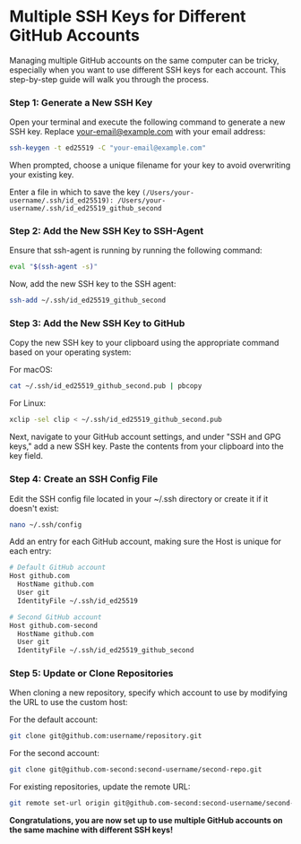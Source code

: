 # Multiple SSH Keys for Different GitHub Accounts

Managing multiple GitHub accounts on the same computer can be tricky, especially when you want to use different SSH keys for each account. This step-by-step guide will walk you through the process.

### Step 1: Generate a New SSH Key

Open your terminal and execute the following command to generate a new SSH key. Replace your-email@example.com with your email address:
```bash
ssh-keygen -t ed25519 -C "your-email@example.com"
```

When prompted, choose a unique filename for your key to avoid overwriting your existing key.

Enter a file in which to save the key `(/Users/your-username/.ssh/id_ed25519): /Users/your-username/.ssh/id_ed25519_github_second`

### Step 2: Add the New SSH Key to SSH-Agent

Ensure that ssh-agent is running by running the following command:

```bash
eval "$(ssh-agent -s)"
```

Now, add the new SSH key to the SSH agent:

```bash
ssh-add ~/.ssh/id_ed25519_github_second
```

### Step 3: Add the New SSH Key to GitHub

Copy the new SSH key to your clipboard using the appropriate command based on your operating system:

For macOS:

```bash
cat ~/.ssh/id_ed25519_github_second.pub | pbcopy
```

For Linux:

```bash
xclip -sel clip < ~/.ssh/id_ed25519_github_second.pub
```

Next, navigate to your GitHub account settings, and under "SSH and GPG keys," add a new SSH key. Paste the contents from your clipboard into the key field.

### Step 4: Create an SSH Config File

Edit the SSH config file located in your ~/.ssh directory or create it if it doesn't exist:

```bash
nano ~/.ssh/config
```

Add an entry for each GitHub account, making sure the Host is unique for each entry:

```bash
# Default GitHub account
Host github.com
  HostName github.com
  User git
  IdentityFile ~/.ssh/id_ed25519

# Second GitHub account
Host github.com-second
  HostName github.com
  User git
  IdentityFile ~/.ssh/id_ed25519_github_second
```

### Step 5: Update or Clone Repositories

When cloning a new repository, specify which account to use by modifying the URL to use the custom host:

For the default account:

```bash
git clone git@github.com:username/repository.git
```

For the second account:

```bash
git clone git@github.com-second:second-username/second-repo.git
```

For existing repositories, update the remote URL:

```bash
git remote set-url origin git@github.com-second:second-username/second-repo.git
```

**Congratulations, you are now set up to use multiple GitHub accounts on the same machine with different SSH keys!**
